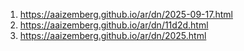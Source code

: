 1. https://aaizemberg.github.io/ar/dn/2025-09-17.html
2. https://aaizemberg.github.io/ar/dn/11d2d.html
3. https://aaizemberg.github.io/ar/dn/2025.html
